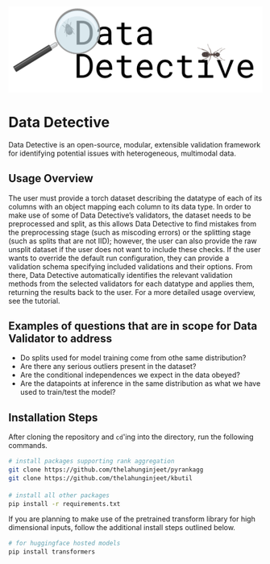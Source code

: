 ![Data Detective logo](DD_im.png)

# Data Detective

Data Detective is an open-source, modular, extensible validation framework for identifying potential issues with heterogeneous, multimodal data.

## Usage Overview

The user must provide a torch dataset describing the datatype of each of its columns with an object
mapping each column to its data type. In order to make use of some of Data Detective’s validators,
the dataset needs to be preprocessed and split, as this allows Data Detective to find mistakes from the preprocessing stage (such as miscoding errors) or the splitting stage (such as splits that are not IID);
however, the user can also provide the raw unsplit dataset if the user does not want to include these
checks. If the user wants to override the default run configuration, they can provide a validation
schema specifying included validations and their options. From there, Data Detective automatically
identifies the relevant validation methods from the selected validators for each datatype and applies
them, returning the results back to the user. For a more detailed usage overview, see the tutorial.

## Examples of questions that are in scope for Data Validator to address
- Do splits used for model training come from othe same distribution?
- Are there any serious outliers present in the dataset?
- Are the conditional independences we expect in the data obeyed?
- Are the datapoints at inference in the same distribution as what we have used to train/test the model?

## Installation Steps
After cloning the repository and `cd`'ing into the directory, run the following commands. 

```bash
# install packages supporting rank aggregation
git clone https://github.com/thelahunginjeet/pyrankagg
git clone https://github.com/thelahunginjeet/kbutil

# install all other packages
pip install -r requirements.txt
```

If you are planning to make use of the pretrained transform library for high dimensional inputs, follow the additional install steps outlined below.

```bash
# for huggingface hosted models
pip install transformers

```

